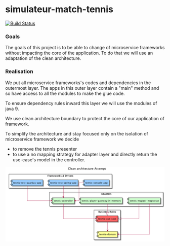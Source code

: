 # simulateur-match-tennis 

[![Build Status](https://travis-ci.com/Sims07/simulateur-match-tennis.svg?branch=master)](https://travis-ci.com/Sims07/simulateur-match-tennis)

### Goals

The goals of this project is to be able to change of microservice frameworks without impacting the core of the application.
To do that we will use an adaptation of the clean architecture.

### Realisation

We put all microservice frameworks's codes and dependencies in the outermost layer. 
The apps in this outer layer contain a "main" method and so have access to all the modules to make the glue code.

To ensure dependency rules inward this layer we will use the modules of java 9.

We use clean architecture boundary to protect the core of our application of framework.

To simplify the architecture and stay focused only on the isolation of microservice framework we decide 
- to remove the tennis presenter
- to use a no mapping strategy for adapter layer and directly return the use-case's model in the controller.

![Component Diagram](CleanArchitectureAttempt.png)
